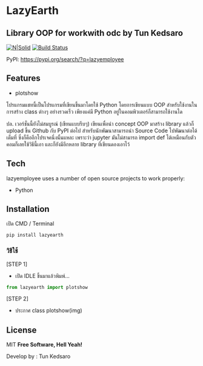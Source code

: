 # LazyEarth
## Library OOP for workwith odc by Tun Kedsaro

[![N|Solid](https://cldup.com/dTxpPi9lDf.thumb.png)](https://nodesource.com/products/nsolid)
[![Build Status](https://travis-ci.org/joemccann/dillinger.svg?branch=master)](https://travis-ci.org/joemccann/dillinger)

PyPI: https://pypi.org/search/?q=lazyemployee
## Features

- plotshow

โปรแกรมแชทนี้เป็นโปรแกรมที่เขียนขึ้นมาโดยใช้ Python โดยการเขียนแบบ OOP สำหรับใช้งานในการสร้าง class ต่างๆ อย่างรวดเร็ว เพียงแค่มี Python อยู่ในคอมพิวเตอร์ก็สามารถใช้งานได



ปล. เวอร์ชั่นนี้ยังไม่สมบูรณ์ (เขียนแบบรีบๆ) เขียนเพื่อนำ concept OOP มาสร้าง library แล้วก็ upload ขึ้น Github กับ PyPI ต่อไป สำหรับนักพัฒนาสามารถนำ Source Code ไปพัฒนาต่อได้เต็มที่ ซึ่งก็คืออีกโปรเจคนึ่งนั้นแหละ เพราะว่า jupyter มันไม่สามารถ import def ได้เหมือนกับตัว คอมก็เลยใช้วิธีนี้เอา และก็ยังมีอีกหลาย library ที่เขียนดองเอาไว้

## Tech

lazyemployee uses a number of open source projects to work properly:

- Python


## Installation

เปิด CMD / Terminal

```python
pip install lazyearth
```

### วิธีใช้

[STEP 1]
- เปิด IDLE ขึ้นมาแล้วพิมพ์...

```python
from lazyearth import plotshow
```





[STEP 2]
- ประกาศ class plotshow(img)




## License

MIT
**Free Software, Hell Yeah!**

Develop by : Tun Kedsaro

